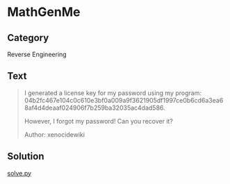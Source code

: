 # MathGenMe

## Category
Reverse Engineering

## Text
> I generated a license key for my password using my program:\
> 04b2fc467e104c0c610e3bf0a009a9f3621905df1997ce0b6cd6a3ea68af4d4deaaf024906f7b259ba32035ac4dad586.
>
> However, I forgot my password! Can you recover it?
>
> Author: xenocidewiki

## Solution
[solve.py](solve.py)